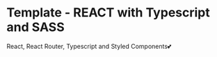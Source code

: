 # Template - REACT with Typescript and SASS

React, React Router, Typescript and Styled Components💕
